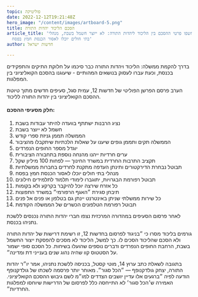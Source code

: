 ```yaml
---
topic: פוליטיקה
date: 2022-12-12T19:21:48Z
hero_image: "/content/images/artboard-5.png"
title: הסכם הליכוד יהדות התורה
article_title: 'נחשפו פרטי ההסכם בין הליכוד ליהדות התורה: לא ייוצר חשמל בשבת, מנהלי
  בתי חולים יוכלו לאסור הכנסת חמץ בפסח'
author: חדשות ישראל

---
```

בדרך להקמת ממשלה: הליכוד ויהדות התורה כבר סיכמו על חלוקת התיקים והתפקידים בכנסת, וכעת עברו לעסוק בנושאים המהותיים - שיעוגנו בהסכם הקואליציוני בין המפלגות.

הערב פרסם הפרשן הפוליטי של חדשות 12, עמית סגל, סעיפים חדשים מתוך טיוטת ההסכם הקואליציוני בין יהדות התורה לליכוד.

#### חלק מסעיפי ההסכם:

 1. נציג הרבנות ישתתף בוועדה להיתר עבודות בשבת
 2. חשמל לא ייוצר בשבת
 3. הממשלה תממן גניזת ספרי קודש
 4. הממשלה תקים ותממן גופים שיענו על שאלות הלכתיות שיתקבלו מהציבור
 5. יוגדל מספר החופים הנפרדים
 6. ערים חרדיות ייהנו מהנחה נוספת בתחבורה הציבורית
 7. תקציב התרבות החרדית במשרד החינוך — לפחות 100 מיליון שקל
 8. תבוטל נבחרת הדירקטורים ותינתן העדפה מתקנת לחרדים בחברות ממשלתיות
 9. מנהלי בתי חולים יוכלו לאסור הכנסת חמץ בפסח
10. תבוטל רפורמת הבגרויות, יתוגברו לימודי תלמוד לתלמידים חילונים
11. כל אזרח שירצה יוכל להיקבר בקרקע ולא בקומות
12. תיבחן סגירת ״האגף הרפורמי״ במשרד התפוצות
13. כל שירות ממשלתי שניתן באינטרנט יינתן גם בטלפון או פנים אל פנים
14. תבוטל רפורמת הטלפונים הכשרים של הממשלה הקודמת

לאחר פרסום הסעיפים במהדורה המרכזית נצפו חברי יהדות התורה נכנסים ללשכת נתניהו בכנסת.

גורמים בליכוד מסרו כי ״בניגוד לפרסום בחדשות 12, זו רשימת דרישות של יהדות התורה ולא הסכם שהליכוד הסכים לו. כך למשל, הליכוד לא מסכים להפסקת ייצור החשמל בשבת, הרחבת החופים הנפרדים ודברים נוספים שהועלו בשיחות. כל הסכם סופי ישמור על הסטטוס קוו שהיה נהוג שנים בענייני דת ומדינה״.

בתגובה לשאלת כתב ערוץ 14, מוטי קסטל, בכניסה ללשכת נתניהו, אמר יו״ר יהדות התורה, יצחק גולדקנופף — ״הכל סגור״. מאוחר יותר פרסמה לשכתו של גולדקנופף הודעה לפיה ״ברגעים אלו עדיין יושבים הצדדים למו״מ לשם גיבוש ההסכם הקואליציוני. האמירה ש׳הכל סגור׳ לא התייחסה כלל לפרסום של הדרישות שיוחסו למפלגות החרדיות״.